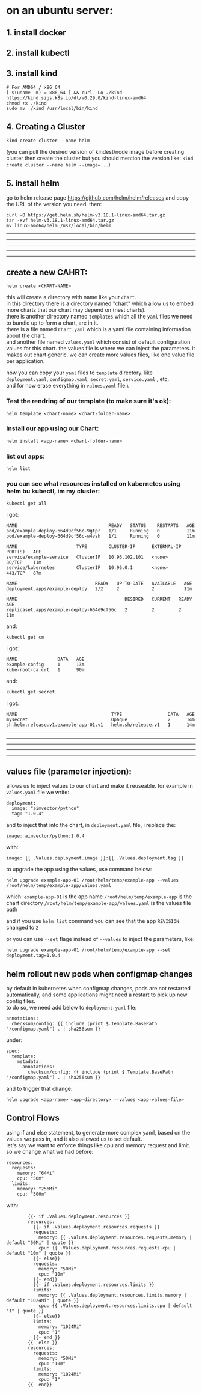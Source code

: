 # on an ubuntu server:
## 1. install docker
## 2. install kubectl
## 3. install kind
```
# For AMD64 / x86_64
[ $(uname -m) = x86_64 ] && curl -Lo ./kind https://kind.sigs.k8s.io/dl/v0.29.0/kind-linux-amd64
chmod +x ./kind
sudo mv ./kind /usr/local/bin/kind
```
## 4. Creating a Cluster
```
kind create cluster --name helm
```
(you can pull the desired version of kindest/node image before creating cluster then create the cluster but you should mention the version like: `kind create cluster --name helm --image=...`)
## 5. install helm 
go to helm release page https://github.com/helm/helm/releases and copy the URL of the version you need. then:
```
curl -O https://get.helm.sh/helm-v3.18.1-linux-amd64.tar.gz
tar -xvf helm-v3.18.1-linux-amd64.tar.gz
mv linux-amd64/helm /usr/local/bin/helm
```
_______________________________
_______________________________
_______________________________
_______________________________
_______________________________
## create a new CAHRT:
```
helm create <CHART-NAME>
```
this will create a directory with name like your `chart`.\
in this directory there is a directory named "chart" which allow us to embed more charts that our chart may depend on (nest charts).\
there is another directory named `templates` which all the `yaml` files we need to bundle up to form a chart, are in it.\
there is a file named `Chart.yaml` which is a yaml file containing information about the chart.\
and another file named `values.yaml` which consist of default configuration values for this chart. the values file is where we can inject the parameters. it makes out chart generic. we can create more values files, like one value file per application.

now you can copy your `yaml` files to `template` directory. like `deployment.yaml`, `configmap.yaml`, `secret.yaml`, `service.yaml` , etc.\
and for now erase everything in `values.yaml` file.\

### Test the rendring of our template (to make sure it's ok):
```
helm template <chart-name> <chart-folder-name>
```
### Install our app using our Chart:
```
helm install <app-name> <chart-folder-name>
```
### list out apps:
```
helm list
```
### you can see what resources installed on kubernetes using helm bu kubectl, im my cluster:
```
kubectl get all
```
i got:
```
NAME                                  READY   STATUS    RESTARTS   AGE
pod/example-deploy-664d9cf56c-9gtpr   1/1     Running   0          11m
pod/example-deploy-664d9cf56c-w4vsh   1/1     Running   0          11m

NAME                      TYPE        CLUSTER-IP      EXTERNAL-IP   PORT(S)   AGE
service/example-service   ClusterIP   10.96.102.101   <none>        80/TCP    11m
service/kubernetes        ClusterIP   10.96.0.1       <none>        443/TCP   87m

NAME                             READY   UP-TO-DATE   AVAILABLE   AGE
deployment.apps/example-deploy   2/2     2            2           11m

NAME                                        DESIRED   CURRENT   READY   AGE
replicaset.apps/example-deploy-664d9cf56c   2         2         2       11m
```
and:
```
kubectl get cm
```
i got:
```
NAME               DATA   AGE
example-config     1      13m
kube-root-ca.crt   1      90m
```
and:
```
kubectl get secret
```
i got:
```
NAME                                   TYPE                 DATA   AGE
mysecret                               Opaque               2      14m
sh.helm.release.v1.example-app-01.v1   helm.sh/release.v1   1      14m
```
__________________________
__________________________
__________________________
__________________________
__________________________
## values file (parameter injection):
allows us to inject values to our chart and make it reuseable.
for example in `values.yaml` file we write:
```
deployment:
  image: "aimvector/python"
  tag: "1.0.4"
```
and to inject that into the chart, in `deployment.yaml` file, i replace the:
```
image: aimvector/python:1.0.4
```
with:
```
image: {{ .Values.deployment.image }}:{{ .Values.deployment.tag }}
```
to upgrade the app using the values, use command below:
```
helm upgrade example-app-01 /root/helm/temp/example-app --values /root/helm/temp/example-app/values.yaml
```
which:
`example-app-01` is the app name
`/root/helm/temp/example-app` is the chart directory
`/root/helm/temp/example-app/values.yaml` is the values file path

and if you use `helm list` command you can see that the app `REVISION` changed to `2`

or you can use `--set` flage instead of `--values` to inject the parameters, like:
```
helm upgrade example-app-01 /root/helm/temp/example-app --set deployment.tag=1.0.4
```

## helm rollout new pods when configmap changes
by default in kubernetes when configmap changes, pods are not restarted automatically, and some applications might need a restart to pick up new config files.\
to do so, we need add below to `deployment.yaml` file:
```
annotations:
  checksum/config: {{ include (print $.Template.BasePath "/configmap.yaml") . | sha256sum }}
```
under:
```
spec:
  template:
    metadata:
      annotations:
        checksum/config: {{ include (print $.Template.BasePath "/configmap.yaml") . | sha256sum }}
```
and to trigger that change:
```
helm upgrade <app-name> <app-directory> --values <app-values-file>
```


## Control Flows

using if and else statement, to generate more complex yaml, based on the values we pass in, and it also allowed us to set default.\
let's say we want to enforce things like cpu and memory request and limit.\
so we change what we had before:
```
resources:
  requests:
    memory: "64Mi"
    cpu: "50m"
  limits:
    memory: "256Mi"
    cpu: "500m"
```
with:
```
        {{- if .Values.deployment.resources }}
        resources:
          {{- if .Values.deployment.resources.requests }}
          requests:
            memory: {{ .Values.deployment.resources.requests.memory | default "50Mi" | quote }}
            cpu: {{ .Values.deployment.resources.requests.cpu | default "10m" | quote }}
          {{- else}}
          requests:
            memory: "50Mi"
            cpu: "10m"
          {{- end}}
          {{- if .Values.deployment.resources.limits }}
          limits:
            memory: {{ .Values.deployment.resources.limits.memory | default "1024Mi" | quote }}
            cpu: {{ .Values.deployment.resources.limits.cpu | default "1" | quote }}
          {{- else}}  
          limits:
            memory: "1024Mi"
            cpu: "1"
          {{- end }}
        {{- else }}
        resources:
          requests:
            memory: "50Mi"
            cpu: "10m"
          limits:
            memory: "1024Mi"
            cpu: "1"
        {{- end}} 
```







